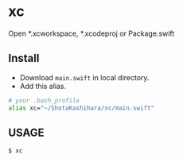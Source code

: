 # xc

Open *.xcworkspace, *.xcodeproj or Package.swift

## Install

- Download `main.swift` in local directory.
- Add this alias.

```bash
# your .bash_profile
alias xc="~/ShotaKashihara/xc/main.swift"
```

## USAGE

```bash
$ xc
```